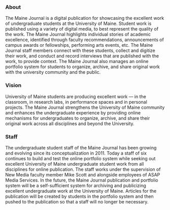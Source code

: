 ### About
The Maine Journal is a digital publication for showcasing the excellent work of undergraduate students at the University of Maine. Student work is published using a variety of digital media, to best represent the quality of the work. The Maine Journal highlights individual stories of academic excellence, identified through faculty recommendations, announcements of campus awards or fellowships, performing arts events, etc. The Maine Journal staff members connect with these students, collect and digitize their work, and conduct and record interviews that are published with the work, to provide context. The Maine Journal also manages an online portfolio system for students to organize, archive, and share original work with the university community and the public.

### Vision
University of Maine students are producing excellent work — in the classroom, in research labs, in performance spaces and in personal projects. The Maine Journal strengthens the University of Maine community and enhances the undergraduate experience by providing online mechanisms for undergraduates to organize, archive, and share their original work across all disciplines and beyond the University.

### Staff
The undergraduate student staff of the Maine Journal has been growing and evolving since its conceptualization in 2011. Today a staff of six continues to build and test the online portfolio system while seeking out excellent University of Maine undergraduate student work from all disciplines for online publication. The staff works under the supervision of New Media faculty member Mike Scott and alongside employees of ASAP Media Services. In the future, the Maine Journal publication and portfolio system will be a self-sufficient system for archiving and publicizing excellent undergraduate work at the University of Maine. Articles for the publication will be created by students in the portfolio system and then pushed to the publication so that a staff will no longer be necessary.
